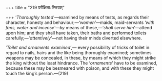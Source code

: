 +++
title = "219 परीक्षिताः स्त्रियश्"

+++
‘*Thoroughly tested*’—examined by means of tests, as regards their
character, honesty and behaviour;—‘*women*’—maids, maid-servants ‘*with
fans, water and incense’—by* means of these,—‘*shall serve him*’—attend
upon him; and they shall have taken, their baths and performed toilets
carefully;—‘*attentively*’—not having their minds diverted elsewhere.

‘*Toilet and ornaments examined*’,— every possibility of tricks of
toilet in regard to nails, hairs and the like being thoroughly examined;
sometimes weapons may be concealed, in these, by means of which they
might strike the king without the least hindrance. The ‘*ornaments*’
have to be examined, because these may be besmeared with poison, and
with these they might touch the king’s person.—(219)


